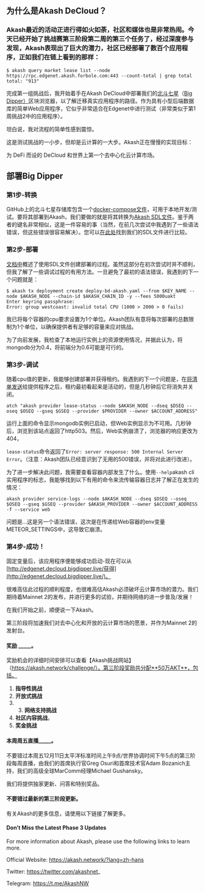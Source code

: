 ## 为什么是Akash DeCloud？

### Akash最近的活动正进行得如火如荼，社区和媒体也是非常热闹。今天已经开始了挑战赛第三阶段第二周的第三个任务了，经过深度参与发现，Akash表现出了巨大的潜力，社区已经部署了数百个应用程序，正如我们在链上看到的那样：



```
$ akash query market lease list --node https://rpc.edgenet.akash.forbole.com:443 --count-total | grep total
total: "913"
```





完成第一组挑战后，我开始着手在Akash DeCloud中部署我们的[北斗七星](https://edgenet.akash.bigdipper.live/)（[Big Dipper）](https://edgenet.akash.bigdipper.live/)区块浏览器，以了解迁移真实应用程序的路径。作为具有小型后端数据库的简单Web应用程序，它似乎非常适合在Edgenet中进行测试（非常类似于第1周挑战2中的应用程序）。

坦白说，我对流程的简单性感到震惊。



这是测试挑战的一小步，但却是云计算的一大步。Akash正在慢慢的实现目标：

为 DeFi 而设的 DeCloud 和世界上第一个去中心化云计算市场。







## 部署Big Dipper

### 第1步-转换

GitHub上的北斗七星存储库包含一个[docker-compose文件](https://raw.githubusercontent.com/forbole/big-dipper/master/docker-compose.yml)，可用于本地开发/测试。要将其部署到Akash，我们要做的就是将其转换为[Akash SDL文件](https://docs.akash.network/v/master/documentation/sdl)。鉴于两者的键名非常相似，这是一件容易的事（当然，在前几次尝试中我遇到了一些语法错误，但这些错误很容易解决）。您可以[在此处](https://raw.githubusercontent.com/forbole/awesome-akash/master/deploy-bd-akash.yaml)找到我们的SDL文件进行比较。

### 第2步-部署

[文档中](https://docs.akash.network/v/master/guides/deploy)概述了使用SDL文件创建部署的过程。虽然这部分在初次尝试时并不顺利，但我了解了一些调试过程的有用方法。一旦避免了最初的语法错误，我遇到的下一个问题就是：





```
$ akash tx deployment create deploy-bd-akash.yaml --from $KEY_NAME --node $AKASH_NODE --chain-id $AKASH_CHAIN_ID -y --fees 5000uakt
Enter keyring passphrase:
Error: group westcoast: invalid total CPU (1000 > 2000 > 0 fails)
```





我已将每个容器的cpu要求设置为1个单位。Akash团队有意将每次部署的总数限制为1个单位，以确保提供者有足够的容量来应对挑战。

为了向前发展，我检查了本地运行实例上的资源使用情况，并据此认为，将mongodb分为0.4，将前端分为0.6可能是可行的。





### 第3步-调试

随着cpu值的更新，我能够创建部署并获得租约。我遇到的下一个问题是，在[将清单发送](https://docs.akash.network/v/master/guides/deploy#upload-manifest)给提供程序之后，租约最初看起来是活动的，但是几秒钟后它将消失并关闭。



```
atch "akash provider lease-status --node $AKASH_NODE --dseq $DSEQ --oseq $OSEQ --gseq $GSEQ --provider $PROVIDER --owner $ACCOUNT_ADDRESS"

```



运行上面的命令显示mongodb实例已启动，但Web实例显示为不可用。几秒钟后，浏览到该站点返回了http503。然后，Web实例崩溃了，浏览器的响应更改为404，

`lease-status`命令返回了`Error: server response: 500 Internal Server Error`。（注意：Akash团队已经意识到了无用的500错误，并将对此进行改进）。

为了进一步解决此问题，我需要查看容器内部发生了什么。使用`--help`akash cli实用程序的标志，我能够找到以下有用的命令来流传输容器日志并了解正在发生的情况：

```
akash provider service-logs --node $AKASH_NODE --dseq $DSEQ --oseq $OSEQ --gseq $GSEQ --provider $AKASH_PROVIDER --owner $ACCOUNT_ADDRESS -f --service web
```

问题是...这是另一个语法错误，这次是在传递给Web容器的env变量METEOR_SETTINGS中，这导致它崩溃。







### 第4步-成功！

固定变量后，该应用程序便能够成功启动-现在可以从[http://edgenet.decloud.bigdipper.live/获得](http://edgenet.decloud.bigdipper.live/)。

很难高估此过程的顺利程度，也很难高估Akash必须破坏云计算市场的潜力。我们期待着Mainnet 2的发布，并进行更多的试验，并期待网络的进一步普及/发展！



在我们开始之前，顺便说一下Akash。



第三阶段将加速我们对去中心化和开放的云计算市场的愿景，并作为Mainnet 2的发射台。

#### **奖励** **_____**。

奖励机会的详细时间安排可以查看【Akash挑战网站】（https://akash.network/challenge/）。第三阶段奖励共分配**50万AKT**，包括。

1. **指导性挑战**
2. **开放式挑战**
3. 3. **网络支持挑战**
4. **社区内容挑战**。
5. **奖金挑战**



#### **本周周五直播_____**。

不要错过本周五12月11日太平洋标准时间上午9点/世界协调时间下午5点的第三阶段每周直播，由我们的首席执行官Greg Osuri和首席技术官Adam Bozanich主持，我们的高级全球MarComm经理Michael Gushansky。

我们将提供独家更新、问答和特别奖品。







#### **不要错过最新的第三阶段更新**。

有关Akash的更多信息，请使用以下链接了解更多。

#### **Don’t Miss the Latest Phase 3 Updates**

For more information about Akash, please use the following links to learn more.

Official Website: https://akash.network/?lang=zh-hans

Twitter: https://twitter.com/akashnet_

Telegram: https://t.me/AkashNW



